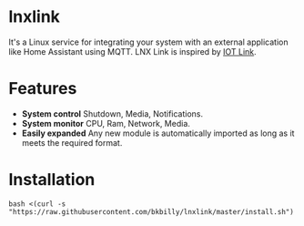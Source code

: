 # lnxlink
It's a Linux service for integrating your system with an external application like Home Assistant using MQTT.
LNX Link is inspired by [IOT Link](https://iotlink.gitlab.io/).

# Features
 - **System control** Shutdown, Media, Notifications.
 - **System monitor** CPU, Ram, Network, Media.
 - **Easily expanded** Any new module is automatically imported as long as it meets the required format.

# Installation
```shell
bash <(curl -s "https://raw.githubusercontent.com/bkbilly/lnxlink/master/install.sh")
```

